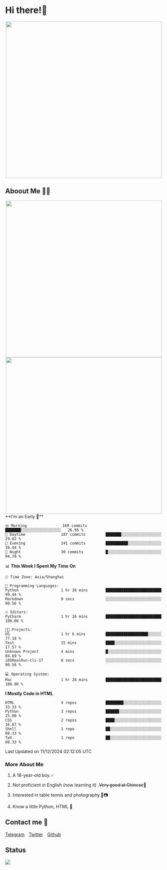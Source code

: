 # Hi there!🎉

<div align=center><img src="https://count.getloli.com/get/@Cicada000?theme=moebooru" width=500px></div>

## Aboout Me 👀💦

<div align=center>
<img src="https://github-readme-stats.vercel.app/api?username=Cicada000&show_icons=true&theme=tokyonight" width=500px>
<br>
<img src="https://github-readme-stats.vercel.app/api/top-langs/?username=Cicada000&show_icons=true&theme=tokyonight&layout=compact" width=500px>
</div>
<!--START_SECTION:waka-->
**I'm an Early 🐤** 

```text
🌞 Morning                169 commits         ███████░░░░░░░░░░░░░░░░░░   26.95 % 
🌆 Daytime                187 commits         ███████░░░░░░░░░░░░░░░░░░   29.82 % 
🌃 Evening                241 commits         ██████████░░░░░░░░░░░░░░░   38.44 % 
🌙 Night                  30 commits          █░░░░░░░░░░░░░░░░░░░░░░░░   04.78 % 
```


📊 **This Week I Spent My Time On** 

```text
🕑︎ Time Zone: Asia/Shanghai

💬 Programming Languages: 
Python                   1 hr 26 mins        █████████████████████████   99.44 % 
Markdown                 0 secs              ░░░░░░░░░░░░░░░░░░░░░░░░░   00.56 % 

🔥 Editors: 
PyCharm                  1 hr 26 mins        █████████████████████████   100.00 % 

🐱‍💻 Projects: 
OS                       1 hr 6 mins         ███████████████████░░░░░░   77.18 % 
Test                     15 mins             ████░░░░░░░░░░░░░░░░░░░░░   17.57 % 
Unknown Project          4 mins              █░░░░░░░░░░░░░░░░░░░░░░░░   04.69 % 
iOSRealRun-cli-17        0 secs              ░░░░░░░░░░░░░░░░░░░░░░░░░   00.56 % 

💻 Operating System: 
Mac                      1 hr 26 mins        █████████████████████████   100.00 % 
```

**I Mostly Code in HTML** 

```text
HTML                     4 repos             ████████░░░░░░░░░░░░░░░░░   33.33 % 
Python                   3 repos             ██████░░░░░░░░░░░░░░░░░░░   25.00 % 
CSS                      2 repos             ████░░░░░░░░░░░░░░░░░░░░░   16.67 % 
Shell                    1 repo              ██░░░░░░░░░░░░░░░░░░░░░░░   08.33 % 
TeX                      1 repo              ██░░░░░░░░░░░░░░░░░░░░░░░   08.33 % 
```




 Last Updated on 11/12/2024 02:12:05 UTC
<!--END_SECTION:waka-->

### More About Me

1. A 18-year-old boy.♂

2. Not proficient in English (now learning it) .~~Very good at Chinese~~🤣

3. Interested in table tennis and photography.🏓📷

4. Know a little Python, HTML.🐍


## Contact me 💬

[Telegram](https://t.me/CicadaLYW)&emsp;[Twitter](https://twitter.com/Cicada0001)&emsp;[Github](https://github.com/Cicada000)

## Status
<img src="https://weather-icon.journeyad.repl.co/@hangzhou?v=1" align="left">







